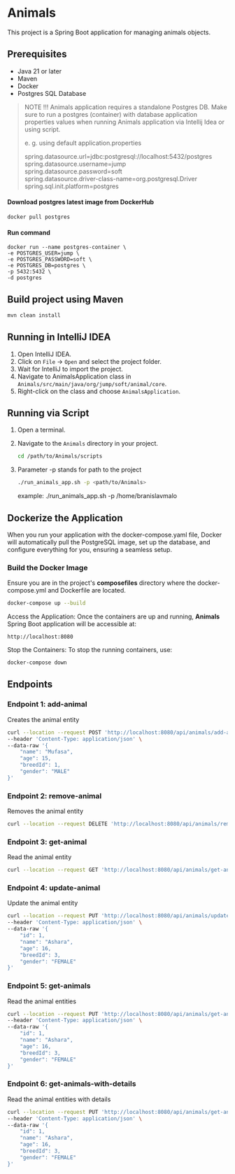 # Animals

This project is a Spring Boot application for managing animals objects.

## Prerequisites

- Java 21 or later
- Maven
- Docker
- Postgres SQL Database

> NOTE !!!
> Animals application requires a standalone Postgres DB.
> Make sure to run a postgres (container) with database application properties values when running Animals application via Intellij Idea or using script.
> 
> e. g. using default application.properties
> 
> spring.datasource.url=jdbc:postgresql://localhost:5432/postgres \
> spring.datasource.username=jump \
> spring.datasource.password=soft \
> spring.datasource.driver-class-name=org.postgresql.Driver \
> spring.sql.init.platform=postgres

#### Download postgres latest image from DockerHub
```
docker pull postgres
```

#### Run command
```
docker run --name postgres-container \
-e POSTGRES_USER=jump \
-e POSTGRES_PASSWORD=soft \
-e POSTGRES_DB=postgres \
-p 5432:5432 \
-d postgres
```

## Build project using Maven
```bash
mvn clean install
```

## Running in IntelliJ IDEA

1. Open IntelliJ IDEA.
2. Click on `File` -> `Open` and select the project folder.
3. Wait for IntelliJ to import the project.
4. Navigate to AnimalsApplication class in `Animals/src/main/java/org/jump/soft/animal/core`.
5. Right-click on the class and choose `AnimalsApplication`.

## Running via Script

1. Open a terminal.
2. Navigate to the `Animals` directory in your project.
   ```bash
   cd /path/to/Animals/scripts
   ```
3. Parameter -p stands for path to the project
   ```bash
   ./run_animals_app.sh -p <path/to/Animals>
   ```

   example: ./run_animals_app.sh -p /home/branislavmalo

## Dockerize the Application

When you run your application with the docker-compose.yaml file, Docker will automatically pull the PostgreSQL image, set up the database, and configure everything for you, ensuring a seamless setup.

### Build the Docker Image

Ensure you are in the project's **composefiles** directory where the docker-compose.yml and Dockerfile are located.
```bash
docker-compose up --build
```

Access the Application: Once the containers are up and running, **Animals** Spring Boot application will be accessible at:
```
http://localhost:8080
```

Stop the Containers: To stop the running containers, use:
```bash
docker-compose down
```

## Endpoints

### Endpoint 1: add-animal

Creates the animal entity

```bash
curl --location --request POST 'http://localhost:8080/api/animals/add-animal' \
--header 'Content-Type: application/json' \
--data-raw '{
    "name": "Mufasa",
    "age": 15,
    "breedId": 1,
    "gender": "MALE"
}'
```

### Endpoint 2: remove-animal

Removes the animal entity

```bash
curl --location --request DELETE 'http://localhost:8080/api/animals/remove-animal/{id}'
```

### Endpoint 3: get-animal

Read the animal entity

```bash
curl --location --request GET 'http://localhost:8080/api/animals/get-animal/{id}'
```

### Endpoint 4: update-animal

Update the animal entity

```bash
curl --location --request PUT 'http://localhost:8080/api/animals/update-animal/{id}' \
--header 'Content-Type: application/json' \
--data-raw '{
    "id": 1,
    "name": "Ashara",
    "age": 16,
    "breedId": 3,
    "gender": "FEMALE"
}'
```

### Endpoint 5: get-animals

Read the animal entities

```bash
curl --location --request PUT 'http://localhost:8080/api/animals/get-animals' \
--header 'Content-Type: application/json' \
--data-raw '{
    "id": 1,
    "name": "Ashara",
    "age": 16,
    "breedId": 3,
    "gender": "FEMALE"
}'
```

### Endpoint 6: get-animals-with-details

Read the animal entities with details

```bash
curl --location --request PUT 'http://localhost:8080/api/animals/get-animals-with-details' \
--header 'Content-Type: application/json' \
--data-raw '{
    "id": 1,
    "name": "Ashara",
    "age": 16,
    "breedId": 3,
    "gender": "FEMALE"
}'
```
